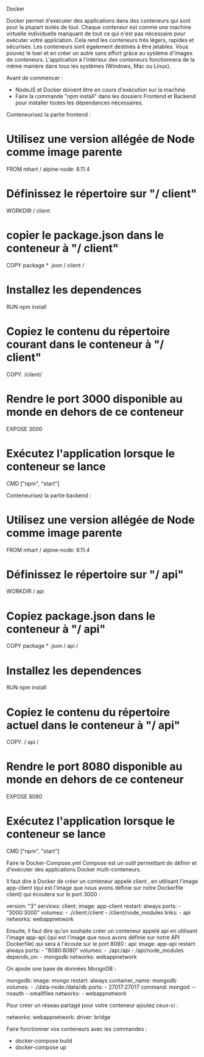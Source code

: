 Docker

Docker permet d'exécuter des applications dans des conteneurs qui sont pour la plupart isolés de tout.
Chaque conteneur est comme une machine virtuelle individuelle manquant de tout ce qui n'est pas nécessaire pour exécuter votre application. 
Cela rend les conteneurs très légers, rapides et sécurisés.
Les conteneurs sont également destinés à être jetables. Vous pouvez le tuer et en créer un autre sans effort grâce au système d'images de conteneurs.
L'application à l'intérieur des conteneurs fonctionnera de la même manière dans tous les systèmes (Windows, Mac ou Linux). 


Avant de commencer :

- NodeJS et Docker doivent être en cours d'exécution sur la machine.
- Faire la commande "npm install" dans les dossiers Frontend et Backend pour installer toutes les dépendances nécessaires.


Conteneurisez la partie frontend :

# Utilisez une version allégée de Node comme image parente
 FROM mhart / alpine-node: 8.11.4
 
# Définissez le répertoire sur "/ client"
 WORKDIR / client
 
# copier le package.json dans le conteneur à "/ client"
 COPY package * .json / client /
 
# Installez les dependences
 RUN npm install
 
# Copiez le contenu du répertoire courant dans le conteneur à "/ client"
 COPY. /client/
 
# Rendre le port 3000 disponible au monde en dehors de ce conteneur
 EXPOSE 3000
 
# Exécutez l'application lorsque le conteneur se lance
 CMD ["npm", "start"]
 
 
Conteneurisez la partie backend :

# Utilisez une version allégée de Node comme image parente
 FROM mhart / alpine-node: 8.11.4
 
# Définissez le répertoire sur "/ api"
 WORKDIR / api
 
# Copiez package.json dans le conteneur à "/ api"
 COPY package * .json / api /
 
# Installez les dependences
 RUN npm install
 
# Copiez le contenu du répertoire actuel dans le conteneur à "/ api"
 COPY. / api /
 
# Rendre le port 8080 disponible au monde en dehors de ce conteneur
 EXPOSE 8080
 
# Exécutez l'application lorsque le conteneur se lance
 CMD ["npm", "start"]
 

Faire le Docker-Compose.yml
Compose est un outil permettant de définir et d'exécuter des applications Docker multi-conteneurs.

Il faut dire à Docker de créer un conteneur appelé client , en utilisant l'image app-client (qui est l'image que nous avons définie sur notre Dockerfile client) qui écoutera sur le port 3000 :

version: "3"
services:
    client:
        image: app-client
        restart: always
        ports:
            - "3000:3000"
        volumes:
            - ./client:/client
            - /client/node_modules
        links:
            - api
        networks:
            webappnetwork
            
Ensuite, il faut dire qu'on souhaite créer un conteneur appelé api en utilisant l'image app-api (qui est l'image que nous avons définie sur notre API Dockerfile) qui sera à l'écoute sur le port 8080 :
    api:
        image: app-api
        restart: always
        ports:
            - "8080:8080"
        volumes:
            - ./api:/api
            - /api/node_modules
        depends_on:
            - mongodb
        networks:
            webappnetwork

On ajoute une base de données MongoDB :

mongodb:
        image: mongo
        restart: always
        container_name: mongodb
        volumes:
            - ./data-node:/data/db
        ports:
            - 27017:27017
        command: mongod --noauth --smallfiles
        networks:
            - webappnetwork

Pour créer un réseau partagé pour votre conteneur ajoutez ceux-ci :

networks:
    webappnetwork:
        driver: bridge


Faire fonctionner vos conteneurs avec les commandes :

- docker-compose build
- docker-compose up

